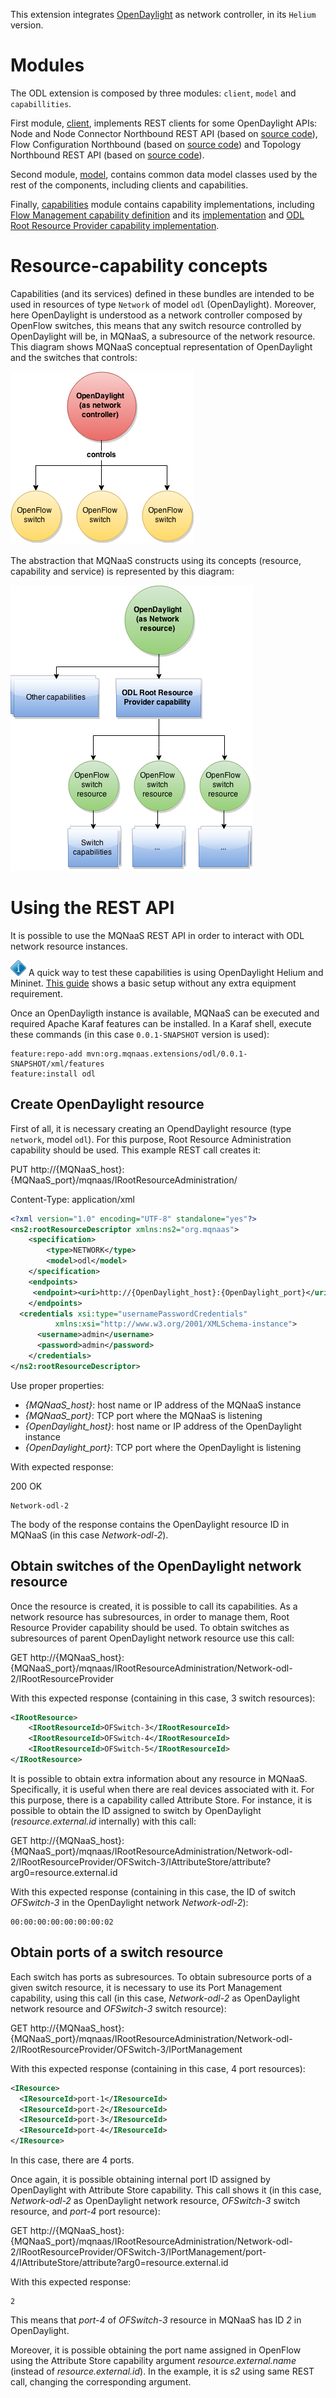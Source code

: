 This extension integrates [OpenDaylight](http://www.opendaylight.org/) as network controller, in its `Helium` version.

Modules
=======
The ODL extension is composed by three modules: `client`, `model` and `capabillities`.

First module, [client](./client/), implements REST clients for some OpenDaylight APIs: Node and Node Connector Northbound REST API (based on [source code](https://github.com/opendaylight/controller/blob/stable/helium/opendaylight/northbound/switchmanager/src/main/java/org/opendaylight/controller/switchmanager/northbound/SwitchNorthbound.java)), Flow Configuration Northbound (based on [source code](https://github.com/opendaylight/controller/blob/stable/helium/opendaylight/northbound/flowprogrammer/src/main/java/org/opendaylight/controller/flowprogrammer/northbound/FlowProgrammerNorthbound.java)) and Topology Northbound REST API (based on [source code](https://github.com/opendaylight/controller/blob/stable/helium/opendaylight/northbound/topology/src/main/java/org/opendaylight/controller/topology/northbound/TopologyNorthboundJAXRS.java)).

Second module, [model](./model/), contains common data model classes used by the rest of the components, including clients and capabilities.

Finally, [capabilities](./capabilities/) module contains capability implementations, including [Flow Management capability definition](./capabilities/src/main/java/org/mqnaas/extensions/odl/capabilities/flows/IFlowManagement.java) and its [implementation](./capabilities/src/main/java/org/mqnaas/extensions/odl/capabilities/flows/ODLFlowManagement.java) and [ODL Root Resource Provider capability implementation](./capabilities/impl/ODLRootResourceProvider.java).

Resource-capability concepts
============================

Capabilities (and its services) defined in these bundles are intended to be used in resources of type `Network` of model `odl` (OpenDaylight). Moreover, here OpenDaylight is understood as a network controller composed by OpenFlow switches, this means that any switch resource controlled by OpenDaylight will be, in MQNaaS, a subresource of the network resource. This diagram shows MQNaaS conceptual representation of OpenDaylight and the switches that controls:

<img src="docs/images/ODL.png" />

The abstraction that MQNaaS constructs using its concepts (resource, capability and service) is represented by this diagram:

<img src="docs/images/network-odl-switches.png" />

Using the REST API
==================

It is possible to use the MQNaaS REST API in order to interact with ODL network resource instances.

<img src="/docs/images/info.png" height=25 /> A quick way to test these capabilities is using OpenDaylight Helium and Mininet. [This guide](docs/ODL_mininet.md) shows a basic setup without any extra equipment requirement.

Once an OpenDayligth instance is available, MQNaaS can be executed and required Apache Karaf features can be installed. In a Karaf shell, execute these commands (in this case `0.0.1-SNAPSHOT` version is used):

  ```
  feature:repo-add mvn:org.mqnaas.extensions/odl/0.0.1-SNAPSHOT/xml/features
  feature:install odl
  ```

Create OpenDaylight resource
----------------------------------

First of all, it is necessary creating an OpendDaylight resource (type `network`, model `odl`). For this purpose, Root Resource Administration capability should be used. This example REST call creates it:

  PUT http://{MQNaaS_host}:{MQNaaS_port}/mqnaas/IRootResourceAdministration/
  
  
  Content-Type: application/xml
  
  ```xml
  <?xml version="1.0" encoding="UTF-8" standalone="yes"?>
  <ns2:rootResourceDescriptor xmlns:ns2="org.mqnaas">
      <specification>
          <type>NETWORK</type>
          <model>odl</model>
      </specification>
      <endpoints>
       <endpoint><uri>http://{OpenDaylight_host}:{OpenDaylight_port}</uri></endpoint>
      </endpoints>
  	<credentials xsi:type="usernamePasswordCredentials"
  	        xmlns:xsi="http://www.w3.org/2001/XMLSchema-instance">
        <username>admin</username>
        <password>admin</password>
      </credentials>
  </ns2:rootResourceDescriptor>
  ```
  Use proper properties:
  
  * _{MQNaaS_host}_: host name or IP address of the MQNaaS instance
  * _{MQNaaS_port}_: TCP port where the MQNaaS is listening
  * _{OpenDaylight_host}_: host name or IP address of the OpenDaylight instance
  * _{OpenDaylight_port}_: TCP port where the OpenDaylight is listening
  
  With expected response:
  
  200 OK
  
  ```
  Network-odl-2
  ```
  
  The body of the response contains the OpenDaylight resource ID in MQNaaS (in this case _Network-odl-2_).
  
Obtain switches of the OpenDaylight network resource
----------------------------------------------------

Once the resource is created, it is possible to call its capabilities. As a network resource has subresources, in order to manage them, Root Resource Provider capability should be used. To obtain switches as subresources of parent OpenDaylight network resource use this call:

  GET http://{MQNaaS_host}:{MQNaaS_port}/mqnaas/IRootResourceAdministration/Network-odl-2/IRootResourceProvider
  
  With this expected response (containing in this case, 3 switch resources):
  
  ```xml
  <IRootResource>
      <IRootResourceId>OFSwitch-3</IRootResourceId>
      <IRootResourceId>OFSwitch-4</IRootResourceId>
      <IRootResourceId>OFSwitch-5</IRootResourceId>
  </IRootResource>
  ```
  
It is possible to obtain extra information about any resource in MQNaaS. Specifically, it is useful when there are real devices associated with it. For this purpose, there is a capability called Attribute Store. For instance, it is possible to obtain the ID assigned to switch by OpenDaylight (_resource.external.id_ internally) with this call:

  GET http://{MQNaaS_host}:{MQNaaS_port}/mqnaas/IRootResourceAdministration/Network-odl-2/IRootResourceProvider/OFSwitch-3/IAttributeStore/attribute?arg0=resource.external.id
  
  With this expected response (containing in this case, the ID of switch _OFSwitch-3_ in the OpenDaylight network _Network-odl-2_):
  
  ```
  00:00:00:00:00:00:00:02
  ```

Obtain ports of a switch resource
---------------------------------

Each switch has ports as subresources. To obtain subresource ports of a given switch resource, it is necessary to use its Port Management capability, using this call (in this case, _Network-odl-2_ as OpenDaylight network resource and _OFSwitch-3_ switch resource):

  GET http://{MQNaaS_host}:{MQNaaS_port}/mqnaas/IRootResourceAdministration/Network-odl-2/IRootResourceProvider/OFSwitch-3/IPortManagement
  
  With this expected response (containing in this case, 4 port resources):
  
  ```xml
  <IResource>
    <IResourceId>port-1</IResourceId>
    <IResourceId>port-2</IResourceId>
    <IResourceId>port-3</IResourceId>
    <IResourceId>port-4</IResourceId>
  </IResource>
  ```
  
  In this case, there are 4 ports.
  
Once again, it is possible obtaining internal port ID assigned by OpenDaylight with Attribute Store capability. This call shows it (in this case, _Network-odl-2_ as OpenDaylight network resource, _OFSwitch-3_ switch resource, and _port-4_ port resource):

  GET http://{MQNaaS_host}:{MQNaaS_port}/mqnaas/IRootResourceAdministration/Network-odl-2/IRootResourceProvider/OFSwitch-3/IPortManagement/port-4/IAttributeStore/attribute?arg0=resource.external.id
  
   With this expected response:
  
  ```
  2
  ```
  
  This means that _port-4_ of _OFSwitch-3_ resource in MQNaaS has ID _2_ in OpenDaylight.
  
  Moreover, it is possible obtaining the port name assigned in OpenFlow using the Attribute Store capability argument _resource.external.name_ (instead of _resource.external.id_). In the example, it is _s2_ using same REST call, changing the corresponding argument.